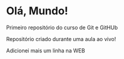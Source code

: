 # Olá, Mundo!
Primeiro repositório do curso de Git e GitHUb

Repositório criado durante uma aula ao vivo!

Adicionei mais um linha na WEB
